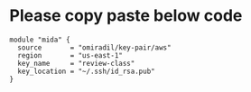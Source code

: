 # Please copy paste below code

```
module "mida" {
  source       = "omiradil/key-pair/aws"
  region       = "us-east-1"
  key_name     = "review-class"
  key_location = "~/.ssh/id_rsa.pub"
}
```



